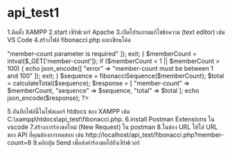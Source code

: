# api_test1
1.ติดตั้ง XAMPP 
2.start เซิร์ฟเวอร์ Apache
3.เปิดโปรแกรมแก้ไขข้อความ (text editor) เช่น VS Code
4.สร้างไฟล์ fibonacci.php และเขียนโค้ด
<?php

header('Content-Type: application/json');


function fibonacciSequence($memberCount) {
    $sequence = [0, 1];
    for ($i = 2; $i < $memberCount; $i++) {
        $sequence[] = $sequence[$i - 1] + $sequence[$i - 2];
    }
    return array_slice($sequence, 0, $memberCount);
}


function calculateTotal($sequence) {
    return array_sum($sequence);
}


if (!isset($_GET['member-count'])) {
    echo json_encode([
        "error" => "member-count parameter is required"
    ]);
    exit;
}
$memberCount = intval($_GET['member-count']);


if ($memberCount < 1 || $memberCount > 100) {
    echo json_encode([
        "error" => "member-count must be between 1 and 100"
    ]);
    exit;
}

$sequence = fibonacciSequence($memberCount);
$total = calculateTotal($sequence);

$response = [
    "member-count" => $memberCount,
    "sequence" => $sequence,
    "total" => $total
];

echo json_encode($response);
?>

5.บันทึกไฟล์นี้ในโฟลเดอร์ htdocs ของ XAMPP  เช่น C:\xampp\htdocs\api_test\fibonacci.php.
6.install  Postman Extensions ใน vscode
7.สร้างการร้องขอใหม่ (New Request) ใน postman
8.ในช่อง URL ให้ใส่ URL ของ API ที่คุณต้องการทดสอบ เช่น http://localhost/api_test/fibonacci.php?member-count=8
9.คลิกปุ่ม Send เพื่อส่งคำร้องขอไปยังเซิร์ฟเวอร์
